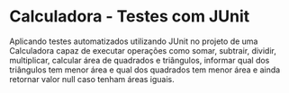# Calculadora - Testes com JUnit

Aplicando testes automatizados utilizando JUnit no projeto de uma Calculadora capaz de executar operações como somar, 
subtrair, dividir, multiplicar, calcular área de quadrados e triângulos, informar qual dos triângulos tem menor área
e qual dos quadrados tem menor área e ainda retornar valor null caso tenham áreas iguais.
